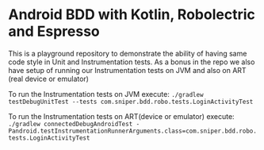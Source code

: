 # Android BDD with Kotlin, Robolectric and Espresso
This is a playground repository to demonstrate the ability of having same code style in Unit and Instrumentation tests. 
As a bonus in the repo we also have setup of running our Instrumentation tests on JVM and also on ART (real device or emulator)

To run the Instrumentation tests on JVM execute:
`./gradlew testDebugUnitTest --tests com.sniper.bdd.robo.tests.LoginActivityTest`

To run the Instrumentation tests on ART(device or emulator) execute:
`./gradlew connectedDebugAndroidTest -Pandroid.testInstrumentationRunnerArguments.class=com.sniper.bdd.robo.tests.LoginActivityTest`